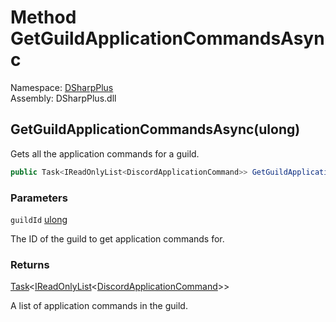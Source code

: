 # Method GetGuildApplicationCommandsAsync

Namespace: [DSharpPlus](DSharpPlus.md)  
Assembly: DSharpPlus.dll

## <a id="DSharpPlus_DiscordClient_GetGuildApplicationCommandsAsync_System_UInt64_"></a>GetGuildApplicationCommandsAsync\(ulong\)

Gets all the application commands for a guild.

```csharp
public Task<IReadOnlyList<DiscordApplicationCommand>> GetGuildApplicationCommandsAsync(ulong guildId)
```

### Parameters

`guildId` [ulong](https://learn.microsoft.com/dotnet/api/system.uint64)

The ID of the guild to get application commands for.

### Returns

[Task](https://learn.microsoft.com/dotnet/api/system.threading.tasks.task\-1)<[IReadOnlyList](https://learn.microsoft.com/dotnet/api/system.collections.generic.ireadonlylist\-1)<[DiscordApplicationCommand](DSharpPlus.Entities.DiscordApplicationCommand.md)\>\>

A list of application commands in the guild.


